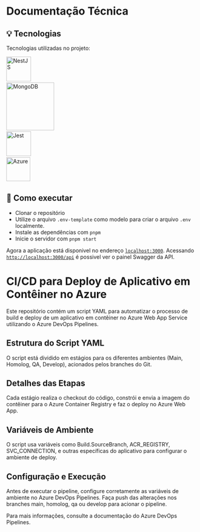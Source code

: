 # Documentação Técnica

## 💡 Tecnologias

Tecnologias utilizadas no projeto:

<img src="https://docs.nestjs.com/assets/logo-small.svg" alt="NestJS" width="65"/>&nbsp;&nbsp;
&nbsp;
<br/>
<img src="https://webimages.mongodb.com/_com_assets/cms/kuyjf3vea2hg34taa-horizontal_default_slate_blue.svg?auto=format%252Ccompress" alt="MongoDB" width="126"/>&nbsp;&nbsp;
&nbsp;
<br/>
<img src="https://assets.stickpng.com/images/62a765c8bd73a4af5c5d4fbc.png" alt="Jest" width="65"/>&nbsp;&nbsp;
&nbsp;
<br/>
<img src="https://seeklogo.com/images/A/azure-active-directory-logo-9F290C9300-seeklogo.com.png" alt="Azure" width="63"/>&nbsp;&nbsp;
&nbsp;

## 🚀 Como executar

- Clonar o repositório
- Utilize o arquivo `.env-template` como modelo para criar o arquivo `.env` localmente.
- Instale as dependências com `pnpm`
- Inicie o servidor com `pnpm start`

Agora a aplicação está disponivel no endereço [`localhost:3000`](http://localhost:3000).
Acessando [`http://localhost:3000/api`](http://localhost:3000/api) é possivel ver o painel Swagger da API.

# CI/CD para Deploy de Aplicativo em Contêiner no Azure

Este repositório contém um script YAML para automatizar o processo de build e deploy de um aplicativo em contêiner no Azure Web App Service utilizando o Azure DevOps Pipelines.

## Estrutura do Script YAML

O script está dividido em estágios para os diferentes ambientes (Main, Homolog, QA, Develop), acionados pelos branches do Git.

## Detalhes das Etapas

Cada estágio realiza o checkout do código, constrói e envia a imagem do contêiner para o Azure Container Registry e faz o deploy no Azure Web App.

## Variáveis de Ambiente

O script usa variáveis como Build.SourceBranch, ACR_REGISTRY, SVC_CONNECTION, e outras específicas do aplicativo para configurar o ambiente de deploy.

## Configuração e Execução

Antes de executar o pipeline, configure corretamente as variáveis de ambiente no Azure DevOps Pipelines. Faça push das alterações nos branches main, homolog, qa ou develop para acionar o pipeline.

Para mais informações, consulte a documentação do Azure DevOps Pipelines.
